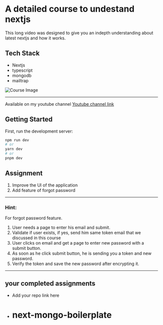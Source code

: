 # A detailed course to undestand nextjs

This long video was designed to give you an indepth understanding about latest nextjs and how it works. 

## Tech Stack
- Nextjs
- typescript
- mongodb
- mailtrap

![Course Image](./nextjs.png)

---
Available on my youtube channel
[Youtube channel link](https://www.youtube.com/@HiteshChoudharydotcom)

## Getting Started

First, run the development server:

```bash
npm run dev
# or
yarn dev
# or
pnpm dev
```
## Assignment
1. Improve the UI of the application
2. Add feature of forgot password

---
### Hint:
For forgot password feature.
1. User needs a page to enter his email and submit.
2. Validate if user exists, if yes, send him same token email that we discussed in this course
3. User clicks on email and get a page to enter new password with a submit button.
4. As soon as he click submit button, he is sending you a token and new password.
5. Verify the token and save the new password after encrypting it.

---
## your completed assignments

- Add your repo link here
- # next-mongo-boilerplate
